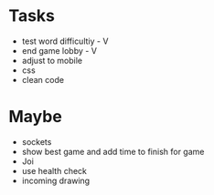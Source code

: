 # Tasks
* test word difficultiy - V
* end game lobby - V
* adjust to mobile
* css
* clean code

# Maybe
* sockets
* show best game and add time to finish for game
* Joi
* use health check
* incoming drawing